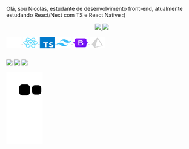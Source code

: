 Olá, sou Nicolas, estudante de desenvolvimento front-end, atualmente estudando React/Next com TS e React Native :)
<div align="center">
  <a href="https://github.com/nicomsz">
  <img height="180em" src="https://github-readme-stats.vercel.app/api?username=nicomsz&show_icons=true&theme=omni&include_all_commits=true&count_private=true"/>
  <img height="180em" src="https://github-readme-stats.vercel.app/api/top-langs/?username=nicomsz&layout=compact&langs_count=7&theme=omni"/>
</div>
<div style="display: inline_block"><br>
  <img align="center" alt="Next-img" height="30" width="40" src="./icons/next-js-white-icon.svg">
  <img align="center" alt="React-img" height="30" width="40" src="https://github.com/devicons/devicon/blob/master/icons/react/react-original.svg">
  <img align="center" alt="TypeScript-img" height="30" width="40" src="https://raw.githubusercontent.com/devicons/devicon/1119b9f84c0290e0f0b38982099a2bd027a48bf1/icons/typescript/typescript-original.svg">
  <img align="center" alt="TailwindCSS-img" height="30" width="40" src="https://github.com/devicons/devicon/blob/master/icons/tailwindcss/tailwindcss-plain.svg">
  <img align="center" alt="Bootstrap-img" height="30" width="40" src="https://github.com/devicons/devicon/blob/master/icons/bootstrap/bootstrap-original.svg">
  <img align="center" alt="Prisma-img" height="30" width="40" src="./icons/prisma-icon.svg">
</div>
  
  ##
 
<div> 

  <a href="https://instagram.com/nicomsz_" target="_blank"><img src="https://img.shields.io/badge/-Instagram-%23E4405F?style=for-the-badge&logo=instagram&logoColor=white" target="_blank"></a>
  <a href = "mailto:nicolasmdesouza@gmail.com"><img src="https://img.shields.io/badge/-Gmail-%23333?style=for-the-badge&logo=gmail&logoColor=white" target="_blank"></a>
  <a href="https://www.linkedin.com/in/nicolas-moraes-de-souza-362522233/" target="_blank"><img src="https://img.shields.io/badge/-LinkedIn-%230077B5?style=for-the-badge&logo=linkedin&logoColor=white" target="_blank"></a> 
 
  ![Snake animation](https://github.com/nicomsz/NicolasMoraesDeSouza/blob/output/github-contribution-grid-snake.svg)
 
</div>
